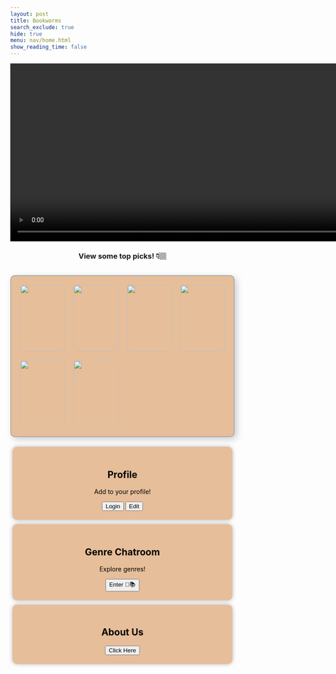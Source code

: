 ```yaml
---
layout: post
title: Bookworms
search_exclude: true
hide: true
menu: nav/home.html
show_reading_time: false
---
```


<video width="1000" height="400" autoplay loop muted>
    <source src="{{site.baseurl}}/navigation/sprint4-bookworms/images/The Bookworms.mp4" type="video/mp4">
</video>

<center>
<h3> View some top picks! 👇🏼 </h3>
</center>
<br>

<style>
    .bookshelf {
            display: flex;
            flex-wrap: wrap;
            gap: 20px;
            max-width: 800px;
            padding: 20px;
            background: #e6be9a;
            border: 2px solid #aaa;
            border-radius: 10px;
            box-shadow: 5px 5px 15px rgba(0, 0, 0, 0.2);
    }

    .book {
            position: relative;
            width: 100px;
            height: 150px;
            perspective: 1000px; /* For 3D effect */
            text-align: center;
            cursor: pointer;
    }

    .book img {
            width: 100%;
            height: 100%;
            border-radius: 5px;
            transition: transform 0.3s ease, box-shadow 0.3s ease;
    }

    .book:hover img {
            transform: scale(1.2) rotate(5deg);
            box-shadow: 5px 10px 15px rgba(0, 0, 0, 0.3);
    }

    .book a {
            position: absolute;
            top: 0;
            left: 0;
            width: 100%;
            height: 100%;
            text-decoration: none;
            color: transparent;
    }

</style>

<center>
 <div class="bookshelf" >
        <!-- Book 1 -->
        <div class="book">
            <a href="https://www.amazon.com/Little-Bantam-Classics-Louisa-Alcott/dp/0553212753" target="_blank">
                <img src="{{site.baseurl}}/navigation/sprint4-bookworms/images/littlewomen.jpg" alt="Little Women">
            </a>
        </div>
        <!-- Book 2 -->
        <div class="book">
            <a href="https://www.amazon.com/Salt-Sea-Ruta-Sepetys/dp/0142423629" target="_blank">
                <img src="{{site.baseurl}}/navigation/sprint4-bookworms/images/salttothesea.jpg" alt="Salt to the Sea">
            </a>
        </div>
        <!-- Book 3 -->
        <div class="book">
            <a href="https://www.amazon.com/Silent-Patient-Alex-Michaelides/dp/125030170X/ref=sr_1_1" target="_blank">
                <img src="{{site.baseurl}}/navigation/sprint4-bookworms/images/the_silent_patient.jpg" alt="The Silent Patient">
            </a>
        </div>
        <!-- Add more books as needed -->
        <!-- Book 4 -->
        <div class="book">
            <a href="https://www.amazon.com/Educated-Memoir-Tara-Westover/dp/0399590528" target="_blank">
                <img src="{{site.baseurl}}/navigation/sprint4-bookworms/images/educated.jpg" alt="Educated">
            </a>
        </div>
        <!-- Book 5 -->
        <div class="book">
            <a href="https://www.amazon.com/Harry-Potter-Sorcerers-Stone-Book/dp/1338878921" target="_blank">
                <img src="{{site.baseurl}}/navigation/sprint4-bookworms/images/sorcerers_stone.jpg" alt="Harry Potter: The Sorcerer's Stone">
            </a>
        </div>
         <!-- Book 6 -->
        <div class="book">
            <a href="https://www.amazon.com/Good-Girls-Guide-Murder/dp/1984896369" target="_blank">
                <img src="{{site.baseurl}}/navigation/sprint4-bookworms/images/girl_murder.jpg" alt="A good girl's guide to murder">
            </a>
        </div>
    </div>
<br>

<style>
   .container {
       display: flex;
       flex-wrap: wrap;
       justify-content: space-around;
       gap: 10px;
       padding: 5px;
       max-width: 1200px;
       margin: 0 auto;
       color: black;
   }
   /* Sections for each feature */
   .section {
       background-color: #e6be9a;
       border-radius: 10px;
       padding: 20px;
       width: 800px;
       text-align: center;
       box-shadow: 0 0 10px rgba(0, 0, 0, 0.3);
   }
</style>


  <div class="container">
      <div class="section">
          <h2>Profile</h2>
          <p>Add to your profile!</p>
          <button onclick="location.href='{{site.baseurl}}/login'">Login</button>
          <button onclick="location.href='{{site.baseurl}}/profile'">Edit</button>
      </div>
      <div class="section">
          <h2>Genre Chatroom</h2>
          <p>Explore genres!</p>
          <button onclick="location.href='{{site.baseurl}}/genre_chatroom'" >Enter 💬📚</button>
      </div>
      <div class="section">
          <h2>About Us</h2>
          <button onclick="location.href='{{site.baseurl}}/bookworms_about'">Click Here</button>
      </div>
</div>